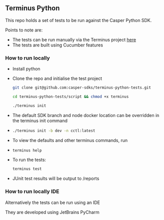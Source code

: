 ## Terminus Python

This repo holds a set of tests to be run against the Casper Python SDK.

Points to note are:

- The tests can be run manually via the Terminus project [here](https://github.com/casper-sdks/terminus) 
- The tests are built using Cucumber features

### How to run locally

- Install python

- Clone the repo and initialise the test project

  ```bash
  git clone git@github.com:casper-sdks/terminus-python-tests.git
  
  cd terminus-python-tests/script && chmod +x terminus
  
  ./terminus init
  ```

- The default SDK branch and node docker location can be overridden in the terminus init command 

- ```bash
  ./terminus init -b dev -n cctl:latest
  ```

- To view the defaults and other terminus commands, run

- ```bash
  terminus help
  ```

- To run the tests:

  ```bash
  terminus test
  ```

- JUnit test results will be output to /reports

### How to run locally IDE

Alternatively the tests can be run using an IDE

They are developed using JetBrains PyCharm

